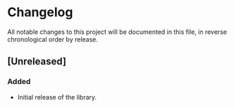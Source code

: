 # Changelog

All notable changes to this project will be documented in this file, in reverse chronological order by release.

## [Unreleased]

### Added

- Initial release of the library.

